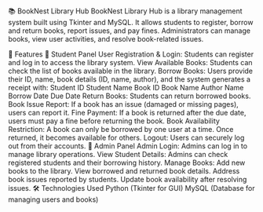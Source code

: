 📚 BookNest Library Hub
BookNest Library Hub is a library management system built using Tkinter and MySQL. It allows students to register, borrow and return books, report issues, and pay fines. Administrators can manage books, view user activities, and resolve book-related issues.

🚀 Features
📌 Student Panel
User Registration & Login: Students can register and log in to access the library system.
View Available Books: Students can check the list of books available in the library.
Borrow Books: Users provide their ID, name, book details (ID, name, author), and the system generates a receipt with:
Student ID
Student Name
Book ID
Book Name
Author Name
Borrow Date
Due Date
Return Books: Students can return borrowed books.
Book Issue Report: If a book has an issue (damaged or missing pages), users can report it.
Fine Payment: If a book is returned after the due date, users must pay a fine before returning the book.
Book Availability Restriction: A book can only be borrowed by one user at a time. Once returned, it becomes available for others.
Logout: Users can securely log out from their accounts.
🔐 Admin Panel
Admin Login: Admins can log in to manage library operations.
View Student Details: Admins can check registered students and their borrowing history.
Manage Books:
Add new books to the library.
View borrowed and returned book details.
Address book issues reported by students.
Update book availability after resolving issues.
🛠️ Technologies Used
Python (Tkinter for GUI)
MySQL (Database for managing users and books)
